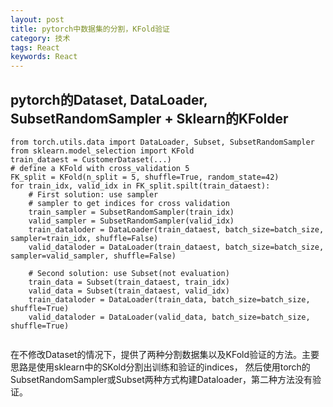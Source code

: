 ```yaml
---
layout: post
title: pytorch中数据集的分割，KFold验证
category: 技术
tags: React
keywords: React
---
```


## pytorch的Dataset, DataLoader, SubsetRandomSampler + Sklearn的KFolder
```
from torch.utils.data import DataLoader, Subset, SubsetRandomSampler
from sklearn.model_selection import KFold
train_dataest = CustomerDataset(...)
# define a KFold with cross_validation 5
FK_split = KFold(n_split = 5, shuffle=True, random_state=42)
for train_idx, valid_idx in FK_split.spilt(train_dataest):
	# First solution: use sampler
	# sampler to get indices for cross validation
	train_sampler = SubsetRandomSampler(train_idx)
	valid_sampler = SubsetRandomSampler(valid_idx)
	train_dataloder = DataLoader(train_dataest, batch_size=batch_size, sampler=train_idx, shuffle=False)
	valid_dataloder = DataLoader(train_dataest, batch_size=batch_size, sampler=valid_sampler, shuffle=False)
	
	# Second solution: use Subset(not evaluation)
	train_data = Subset(train_dataest, train_idx)
	valid_data = Subset(train_dataest, valid_idx)
	train_dataloder = DataLoader(train_data, batch_size=batch_size, shuffle=True)
	valid_dataloder = DataLoader(valid_data, batch_size=batch_size, shuffle=True)
	
```
在不修改Dataset的情况下，提供了两种分割数据集以及KFold验证的方法。主要思路是使用sklearn中的SKold分割出训练和验证的indices，
然后使用torch的SubsetRandomSampler或Subset两种方式构建Dataloader，第二种方法没有验证。